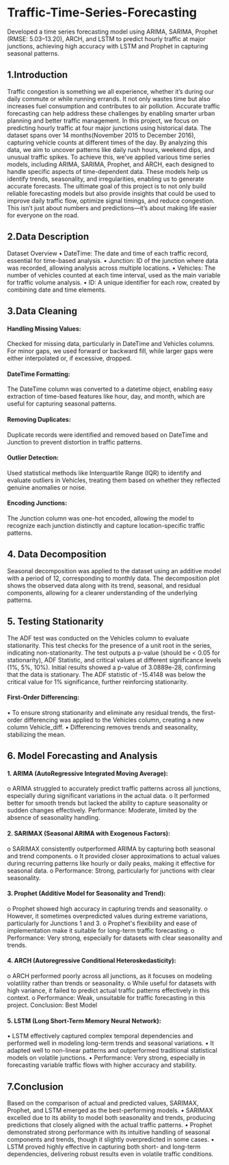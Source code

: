 # Traffic-Time-Series-Forecasting
Developed a time series forecasting model using ARIMA, SARIMA, Prophet (RMSE: 5.03–13.20), ARCH, and LSTM to predict hourly traffic at major junctions, achieving high accuracy with LSTM and Prophet in capturing seasonal patterns.


## 1.Introduction 
Traffic congestion is something we all experience, whether it’s during our daily commute or while running errands. It not only wastes time but also increases fuel consumption and contributes to air pollution. Accurate traffic forecasting can help address these challenges by enabling smarter urban planning and better traffic management.
In this project, we focus on predicting hourly traffic at four major junctions using historical data. The dataset spans over 14 months(November 2015 to December 2016), capturing vehicle counts at different times of the day. By analyzing this data, we aim to uncover patterns like daily rush hours, weekend dips, and unusual traffic spikes.
To achieve this, we’ve applied various time series models, including ARIMA, SARIMA, Prophet, and ARCH, each designed to handle specific aspects of time-dependent data. These models help us identify trends, seasonality, and irregularities, enabling us to generate accurate forecasts.
The ultimate goal of this project is to not only build reliable forecasting models but also provide insights that could be used to improve daily traffic flow, optimize signal timings, and reduce congestion. This isn’t just about numbers and predictions—it’s about making life easier for everyone on the road.

## 2.Data Description 
Dataset Overview
• DateTime: The date and time of each traffic record, essential for time-based analysis.
• Junction: ID of the junction where data was recorded, allowing analysis across multiple locations.
• Vehicles: The number of vehicles counted at each time interval, used as the main variable for traffic volume analysis.
• ID: A unique identifier for each row, created by combining date and time elements.

## 3.Data Cleaning
#### Handling Missing Values:
Checked for missing data, particularly in DateTime and Vehicles columns. For minor gaps, we used forward or backward fill, while larger gaps were either interpolated or, if excessive, dropped.
#### DateTime Formatting:
The DateTime column was converted to a datetime object, enabling easy extraction of time-based features like hour, day, and month, which are useful for capturing seasonal patterns.
#### Removing Duplicates:
Duplicate records were identified and removed based on DateTime and Junction to prevent distortion in traffic patterns.
#### Outlier Detection:
Used statistical methods like Interquartile Range (IQR) to identify and evaluate outliers in Vehicles, treating them based on whether they reflected genuine anomalies or noise.
#### Encoding Junctions:
The Junction column was one-hot encoded, allowing the model to recognize each junction distinctly and capture location-specific traffic patterns.

## 4. Data Decomposition 
Seasonal decomposition was applied to the dataset using an additive model with a period of 12, corresponding to monthly data. The decomposition plot shows the observed data along with its trend, seasonal, and residual components, allowing for a clearer understanding of the underlying patterns.

## 5. Testing Stationarity
The ADF test was conducted on the Vehicles column to evaluate stationarity. This test checks for the presence of a unit root in the series, indicating non-stationarity. The test outputs a p-value (should be < 0.05 for stationarity), ADF Statistic, and critical values at different significance levels (1%, 5%, 10%).
Initial results showed a p-value of 3.0889e-28, confirming that the data is stationary. The ADF statistic of -15.4148 was below the critical value for 1% significance, further reinforcing stationarity.
#### First-Order Differencing:
• To ensure strong stationarity and eliminate any residual trends, the first-order differencing was
applied to the Vehicles column, creating a new column Vehicle_diff.
• Differencing removes trends and seasonality, stabilizing the mean.

## 6. Model Forecasting and Analysis
#### 1. ARIMA (AutoRegressive Integrated Moving Average):
o ARIMA struggled to accurately predict traffic patterns across all junctions, especially during significant variations in the actual data.
o It performed better for smooth trends but lacked the ability to capture seasonality or sudden changes effectively.
Performance: Moderate, limited by the absence of seasonality handling.
#### 2. SARIMAX (Seasonal ARIMA with Exogenous Factors):
o SARIMAX consistently outperformed ARIMA by capturing both seasonal and trend components.
o It provided closer approximations to actual values during recurring patterns like hourly or daily peaks, making it effective for seasonal data.
o Performance: Strong, particularly for junctions with clear seasonality. 
#### 3. Prophet (Additive Model for Seasonality and Trend):
o Prophet showed high accuracy in capturing trends and seasonality.
o However, it sometimes overpredicted values during extreme variations, particularly for
Junctions 1 and 3.
o Prophet's flexibility and ease of implementation make it suitable for long-term traffic forecasting.
o Performance: Very strong, especially for datasets with clear seasonality and trends. 
#### 4. ARCH (Autoregressive Conditional Heteroskedasticity):
o ARCH performed poorly across all junctions, as it focuses on modeling volatility rather than trends or seasonality.
o While useful for datasets with high variance, it failed to predict actual traffic patterns effectively in this context.
o Performance: Weak, unsuitable for traffic forecasting in this project. Conclusion: Best Model
#### 5. LSTM (Long Short-Term Memory Neural Network):
• LSTM effectively captured complex temporal dependencies and performed well in modeling long-term trends and seasonal variations.
• It adapted well to non-linear patterns and outperformed traditional statistical models on volatile junctions.
• Performance: Very strong, especially in forecasting variable traffic flows with higher accuracy and stability.

## 7.Conclusion
Based on the comparison of actual and predicted values, SARIMAX, Prophet, and LSTM emerged as the best-performing models.
• SARIMAX excelled due to its ability to model both seasonality and trends, producing predictions that closely aligned with the actual traffic patterns.
• Prophet demonstrated strong performance with its intuitive handling of seasonal components and trends, though it slightly overpredicted in some cases.
• LSTM proved highly effective in capturing both short- and long-term dependencies, delivering robust results even in volatile traffic conditions.
